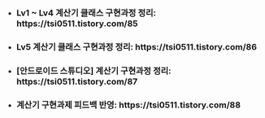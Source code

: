 - <h3>Lv1 ~ Lv4 계산기 클래스 구현과정 정리: https://tsi0511.tistory.com/85</h3>
- <h3>Lv5 계산기 클래스 구현과정 정리: https://tsi0511.tistory.com/86</h3>
- <h3>[안드로이드 스튜디오] 계산기 구현과정 정리: https://tsi0511.tistory.com/87</h3>
- <h3>계산기 구현과제 피드백 반영: https://tsi0511.tistory.com/88</h3>
